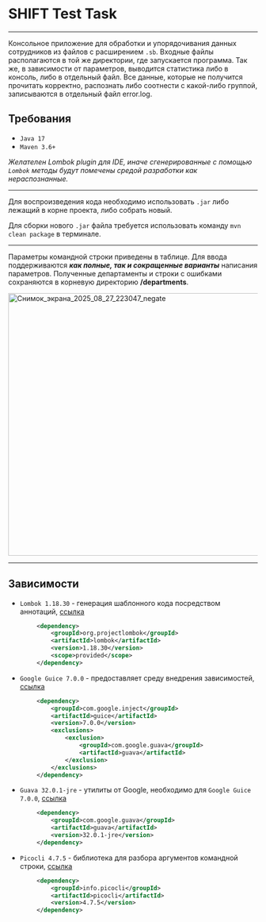# SHIFT Test Task
----
Консольное приложение для обработки и упорядочивания данных сотрудников из файлов с расширением `.sb`. Входные файлы располагаются
в той же директории, где запускается программа. Так же, в зависимости от параметров, выводится статистика либо в консоль, либо в отдельный файл. Все данные, которые не получится прочитать корректно,
распознать либо соотнести с какой-либо группой, записываются в отдельный файл error.log.
## Требования
* `Java 17`
* `Maven 3.6+`
  
*Желателен Lombok plugin для IDE, иначе сгенерированные с помощью `Lombok` методы будут помечены средой разработки как нераспознанные.*

----

Для воспроизведения кода необходимо использовать `.jar` либо лежащий в корне проекта, либо собрать новый.

Для сборки нового `.jar` файла требуется использовать команду ```mvn clean package``` в терминале.

----

Параметры командной строки приведены в таблице. Для ввода поддерживаются ***как полные, так и сокращенные варианты*** написания параметров. Полученные департаменты и строки с ошибками сохраняются в корневую директорию **/departments**.

<img width="699" height="529" alt="Снимок_экрана_2025_08_27_223047_negate" src="https://github.com/user-attachments/assets/789446c9-0ed5-4e5e-89b0-8768766a7817" />

----

## Зависимости

* `Lombok 1.18.30` - генерация шаблонного кода посредством аннотаций, [ссылка](https://mvnrepository.com/artifact/org.projectlombok/lombok/1.18.30)
  
```xml
        <dependency>
            <groupId>org.projectlombok</groupId>
            <artifactId>lombok</artifactId>
            <version>1.18.30</version>
            <scope>provided</scope>
        </dependency>
```

* `Google Guice 7.0.0` - предоставляет среду внедрения зависимостей, [ссылка](https://mvnrepository.com/artifact/com.google.inject/guice/7.0.0)

```xml
        <dependency>
            <groupId>com.google.inject</groupId>
            <artifactId>guice</artifactId>
            <version>7.0.0</version>
            <exclusions>
                <exclusion>
                    <groupId>com.google.guava</groupId>
                    <artifactId>guava</artifactId>
                </exclusion>
            </exclusions>
        </dependency>
```

* `Guava 32.0.1-jre` - утилиты от Google, необходимо для `Google Guice 7.0.0`, [ссылка](https://mvnrepository.com/artifact/com.google.guava/guava/32.0.1-jre)

```xml
        <dependency>
            <groupId>com.google.guava</groupId>
            <artifactId>guava</artifactId>
            <version>32.0.1-jre</version>
        </dependency>
```

* `Picocli 4.7.5` - библиотека для разбора аргументов командной строки, [ссылка](https://mvnrepository.com/artifact/info.picocli/picocli/4.7.5)

```xml
        <dependency>
            <groupId>info.picocli</groupId>
            <artifactId>picocli</artifactId>
            <version>4.7.5</version>
        </dependency>
```
